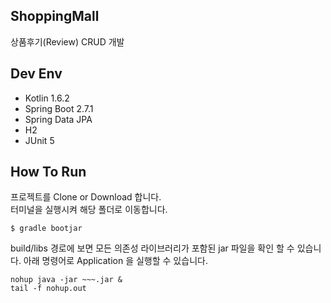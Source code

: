 ## ShoppingMall
상품후기(Review) CRUD 개발

## Dev Env
- Kotlin 1.6.2
- Spring Boot 2.7.1
- Spring Data JPA
- H2
- JUnit 5

## How To Run
프로젝트를 Clone or Download 합니다.
<br>터미널을 실행시켜 해당 폴더로 이동합니다.
~~~
$ gradle bootjar
~~~

build/libs 경로에 보면 모든 의존성 라이브러리가 포함된 jar 파일을 확인 할 수 있습니다.
아래 명령어로 Application 을 실행할 수 있습니다.
~~~
nohup java -jar ~~~.jar &
tail -f nohup.out
~~~
